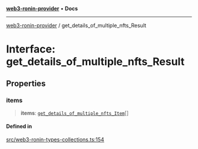 [**web3-ronin-provider**](../README.md) • **Docs**

***

[web3-ronin-provider](../globals.md) / get\_details\_of\_multiple\_nfts\_Result

# Interface: get\_details\_of\_multiple\_nfts\_Result

## Properties

### items

> **items**: [`get_details_of_multiple_nfts_Item`](get_details_of_multiple_nfts_Item.md)[]

#### Defined in

[src/web3-ronin-types-collections.ts:154](https://github.com/chuacw/web3-ronin-provider/blob/5334d3e4a39d6911ce4028a880b09b3429564837/src/web3-ronin-types-collections.ts#L154)
